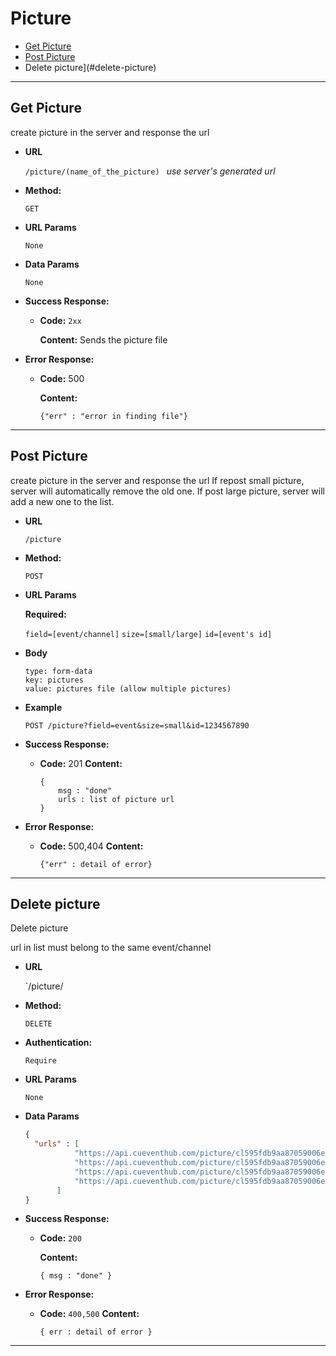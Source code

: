 # **Picture**
- [Get Picture](#get-picture)
- [Post Picture](#post-picture)
- Delete picture](#delete-picture)
---
## Get Picture
create picture in the server and response the url
* **URL**

  `/picture/(name_of_the_picture) ` *use server's generated url*

* **Method:**

  `GET`

*  **URL Params**

    `None`

* **Data Params**

    `None`

* **Success Response:**

  * **Code:** `2xx`

    **Content:**
    Sends the picture file

* **Error Response:**

  * **Code:** 500

    **Content:**
    ```
    {"err" : "error in finding file"}
    ```
    
---

## Post Picture

create picture in the server and response the url
If repost small picture, server will automatically remove the old one.
If post large picture, server will add a new one to the list.

* **URL**

  `/picture`

* **Method:**

  `POST`

*  **URL Params**

   **Required:**

    `field=[event/channel]`
    `size=[small/large]`
    `id=[event's id]`

* **Body**
    
    ```    
    type: form-data
	key: pictures 
    value: pictures file (allow multiple pictures)
    ```
    
* **Example**
    ```
    POST /picture?field=event&size=small&id=1234567890
    ```

* **Success Response:**
  * **Code:** 201
    **Content:**
    ```
    {
        msg : "done"
        urls : list of picture url
    }
    ```

* **Error Response:**

  * **Code:** 500,404
    **Content:**
    ```
    {"err" : detail of error}
    ```

---


## Delete picture
Delete picture

url in list must belong to the same event/channel

* **URL**

  `/picture/

* **Method:**

  `DELETE`

* **Authentication:**

  `Require`

*  **URL Params**

    `None`

* **Data Params**

	```JSON
  {
      "urls" : [
               "https://api.cueventhub.com/picture/cl595fdb9aa87059006ee48817nfc521499459423556.jpg",
               "https://api.cueventhub.com/picture/cl595fdb9aa87059006ee48817j5ot71499459423744.jpg",
               "https://api.cueventhub.com/picture/cl595fdb9aa87059006ee48817eozo61499459423804.jpg",
               "https://api.cueventhub.com/picture/cl595fdb9aa87059006ee488174d40y1499459423941.jpg"
           ]
  }
  ```

* **Success Response:**

  * **Code:** `200`

    **Content:** 
    ```
    { msg : "done" }
    ```

* **Error Response:**

  * **Code:** `400,500`
    **Content:**
    ```
    { err : detail of error }
    ```
---
